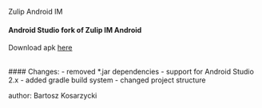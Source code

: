 Zulip Android IM

#### Android Studio fork of Zulip IM Android
Download apk [here](https://github.com/kosiara/suggestions-searchview-material-example/raw/master/released_apk/app-release.apk)

<br/>
#### Changes: 
- removed *.jar dependencies
- support for Android Studio 2.x
- added gradle build system
- changed project structure

author: Bartosz Kosarzycki
